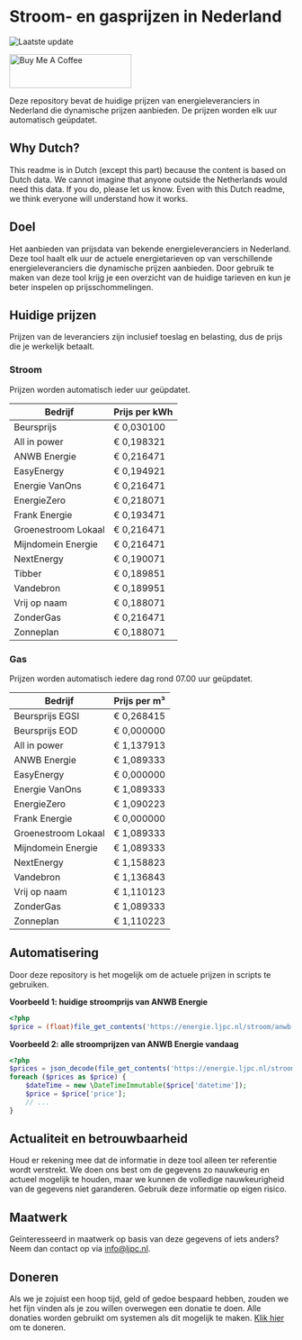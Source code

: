 # Stroom- en gasprijzen in Nederland

![Laatste update](https://img.shields.io/badge/laatste%20update-2024--04--02%2010%3A00%20CET-brightgreen)

<a href="https://www.buymeacoffee.com/Lars-" target="_blank"><img src="https://cdn.buymeacoffee.com/buttons/v2/default-orange.png" alt="Buy Me A Coffee" height="60" style="height: 60px !important;width: 217px !important;" ></a>

Deze repository bevat de huidige prijzen van energieleveranciers in Nederland die dynamische prijzen aanbieden. De prijzen worden elk uur automatisch geüpdatet.

## Why Dutch?

This readme is in Dutch (except this part) because the content is based on Dutch data. We cannot imagine that anyone outside the Netherlands would need this data. If you do, please let us know. Even with this Dutch readme, we think
everyone will understand how it works.

## Doel

Het aanbieden van prijsdata van bekende energieleveranciers in Nederland. Deze tool haalt elk uur de actuele energietarieven op van verschillende energieleveranciers die dynamische prijzen aanbieden. Door gebruik te maken van deze tool
krijg je een overzicht van de huidige tarieven en kun je beter inspelen op prijsschommelingen.

## Huidige prijzen

Prijzen van de leveranciers zijn inclusief toeslag en belasting, dus de prijs die je werkelijk betaalt.

### Stroom

Prijzen worden automatisch ieder uur geüpdatet.

 Bedrijf | Prijs per kWh 
---------|---------------
Beursprijs | € 0,030100
All in power | € 0,198321
ANWB Energie | € 0,216471
EasyEnergy | € 0,194921
Energie VanOns | € 0,216471
EnergieZero | € 0,218071
Frank Energie | € 0,193471
Groenestroom Lokaal | € 0,216471
Mijndomein Energie | € 0,216471
NextEnergy | € 0,190071
Tibber | € 0,189851
Vandebron | € 0,189951
Vrij op naam | € 0,188071
ZonderGas | € 0,216471
Zonneplan | € 0,188071


### Gas

Prijzen worden automatisch iedere dag rond 07.00 uur geüpdatet.

 Bedrijf | Prijs per m³ 
---------|--------------
Beursprijs EGSI | € 0,268415
Beursprijs EOD | € 0,000000
All in power | € 1,137913
ANWB Energie | € 1,089333
EasyEnergy | € 0,000000
Energie VanOns | € 1,089333
EnergieZero | € 1,090223
Frank Energie | € 0,000000
Groenestroom Lokaal | € 1,089333
Mijndomein Energie | € 1,089333
NextEnergy | € 1,158823
Vandebron | € 1,136843
Vrij op naam | € 1,110123
ZonderGas | € 1,089333
Zonneplan | € 1,110223


## Automatisering

Door deze repository is het mogelijk om de actuele prijzen in scripts te gebruiken.

**Voorbeeld 1: huidige stroomprijs van ANWB Energie**

```php
<?php
$price = (float)file_get_contents('https://energie.ljpc.nl/stroom/anwb-energie-nu.txt');

```

**Voorbeeld 2: alle stroomprijzen van ANWB Energie vandaag**

```php
<?php
$prices = json_decode(file_get_contents('https://energie.ljpc.nl/stroom/all-in-power-vandaag.json'),true);
foreach ($prices as $price) {
    $dateTime = new \DateTimeImmutable($price['datetime']);
    $price = $price['price'];
    // ...
}
```

## Actualiteit en betrouwbaarheid

Houd er rekening mee dat de informatie in deze tool alleen ter referentie wordt verstrekt. We doen ons best om de gegevens zo nauwkeurig en actueel mogelijk te houden, maar we kunnen de volledige nauwkeurigheid van de gegevens niet
garanderen. Gebruik deze informatie op eigen risico.

## Maatwerk

Geïnteresseerd in maatwerk op basis van deze gegevens of iets anders? Neem dan contact op
via [info@ljpc.nl](mailto:info@ljpc.nl?subject=Energie%20prijzen).

## Doneren

Als we je zojuist een hoop tijd, geld of gedoe bespaard hebben, zouden we het fijn vinden als je zou willen overwegen een
donatie te doen. Alle donaties worden gebruikt om systemen als dit mogelijk te
maken. [Klik hier](https://www.buymeacoffee.com/Lars-) om te doneren.
